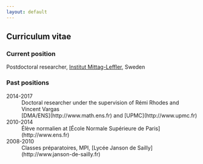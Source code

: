 ```yaml
---
layout: default
---
```


## Curriculum vitae

### Current position

Postdoctoral researcher, [Institut Mittag-Leffler](http://www.mittag-leffler.se), Sweden

### Past positions

<dl>
<dt>2014-2017</dt>
<dd>Doctoral researcher under the supervision of Rémi Rhodes and Vincent Vargas</dd>
<dd>[DMA/ENS](http://www.math.ens.fr) and [UPMC](http://www.upmc.fr)</dd>
<dt>2010-2014</dt>
<dd>Élève normalien at [École Normale Supérieure de Paris](http://www.ens.fr)</dd>
<dt>2008-2010</dt>
<dd>Classes préparatoires, MPI, [Lycée Janson de Sailly](http://www.janson-de-sailly.fr)</dd>
</dl>
